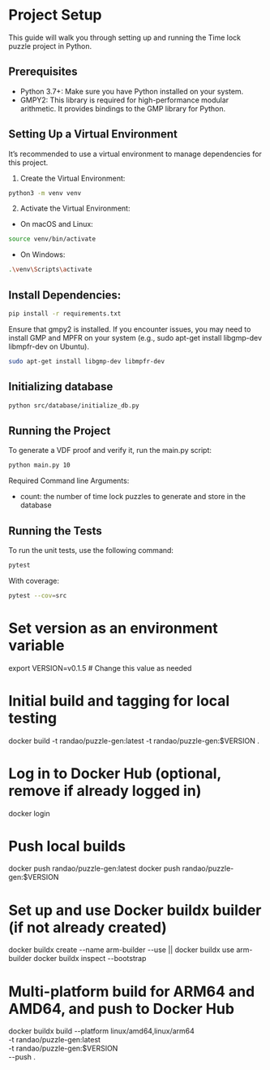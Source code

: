 # Project Setup
This guide will walk you through setting up and running the Time lock puzzle project in Python.

## Prerequisites
 - Python 3.7+: Make sure you have Python installed on your system.
 - GMPY2: This library is required for high-performance modular arithmetic. It provides bindings to the GMP library for Python.

## Setting Up a Virtual Environment
It’s recommended to use a virtual environment to manage dependencies for this project.
1. Create the Virtual Environment:
```bash
python3 -m venv venv
```
2. Activate the Virtual Environment:
 - On macOS and Linux:
```bash
source venv/bin/activate
```
 - On Windows:
```bash
.\venv\Scripts\activate
```

## Install Dependencies:
```bash
pip install -r requirements.txt
```
Ensure that gmpy2 is installed. If you encounter issues, you may need to install GMP and MPFR on your system (e.g., sudo apt-get install libgmp-dev libmpfr-dev on Ubuntu).
```bash
sudo apt-get install libgmp-dev libmpfr-dev
```

## Initializing database
```bash
python src/database/initialize_db.py
```


## Running the Project
To generate a VDF proof and verify it, run the main.py script:
```bash
python main.py 10
```
Required Command line Arguments:
 - count: the number of time lock puzzles to generate and store in the database

## Running the Tests
To run the unit tests, use the following command:
```bash
pytest
```
With coverage:
```bash
pytest --cov=src
```






# Set version as an environment variable
export VERSION=v0.1.5  # Change this value as needed

# Initial build and tagging for local testing
docker build -t randao/puzzle-gen:latest -t randao/puzzle-gen:$VERSION .

# Log in to Docker Hub (optional, remove if already logged in)
docker login

# Push local builds
docker push randao/puzzle-gen:latest
docker push randao/puzzle-gen:$VERSION

# Set up and use Docker buildx builder (if not already created)
docker buildx create --name arm-builder --use || docker buildx use arm-builder
docker buildx inspect --bootstrap

# Multi-platform build for ARM64 and AMD64, and push to Docker Hub
docker buildx build --platform linux/amd64,linux/arm64 \
  -t randao/puzzle-gen:latest \
  -t randao/puzzle-gen:$VERSION \
  --push .
